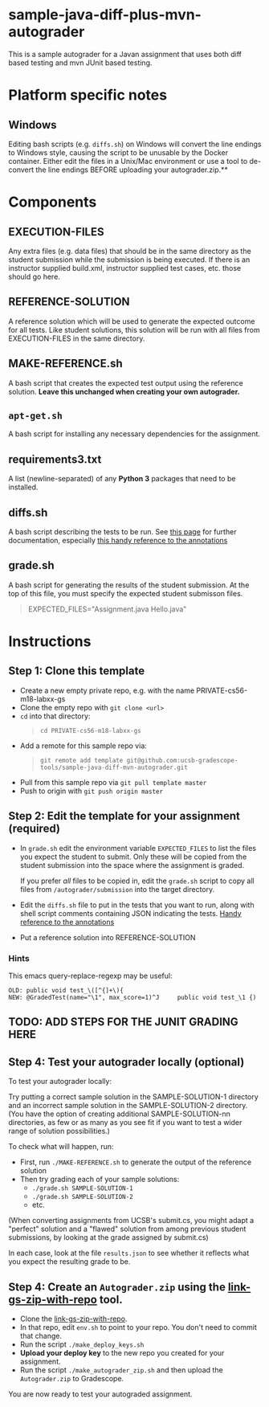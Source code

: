 # sample-java-diff-plus-mvn-autograder

This is a sample autograder for a Javan assignment that uses both diff based testing and mvn JUnit based testing.

# Platform specific notes

## Windows

Editing bash scripts (e.g. `diffs.sh`) on Windows will convert the line endings to Windows style, causing the script to be unusable by the Docker container. Either edit the files in a Unix/Mac environment or use a tool to de-convert the line endings BEFORE uploading your autograder.zip.**

# Components

## EXECUTION-FILES

Any extra files (e.g. data files) that should be in the same directory as the student submission while the submission is being executed.    If there is an instructor supplied build.xml, instructor supplied test cases, etc. those should go here.


## REFERENCE-SOLUTION

A reference solution which will be used to generate the expected outcome for all tests. Like student solutions, this solution will be run with all files from EXECUTION-FILES in the same directory.

## MAKE-REFERENCE<i></i>.sh

A bash script that creates the expected test output using the reference solution. **Leave this unchanged when creating your own autograder.**

## `apt-get.sh`
A bash script for installing any necessary dependencies for the assignment.

## requirements3<i></i>.txt
A list (newline-separated) of any **Python 3** packages that need to be installed.

## diffs<i></i>.sh

A bash script describing the tests to be run. See [this page](https://github.com/ucsb-gradescope-tools/gs-diff-based-testing/blob/master/README.md) for further documentation, especially [this handy reference to the annotations](https://github.com/ucsb-gradescope-tools/gs-diff-based-testing/blob/master/README.md#reference)

## grade<i></i>.sh

A bash script for generating the results of the student submission. At the top of this file, you must specify the expected student submisson files. 

> EXPECTED_FILES="Assignment.java Hello.java"

# Instructions

## Step 1: Clone this template

* Create a new empty private repo, e.g. with the name PRIVATE-cs56-m18-labxx-gs
* Clone the empty repo with `git clone <url>`
*  `cd` into that directory:
   > `cd PRIVATE-cs56-m18-labxx-gs`
* Add a remote for this sample repo via: 
   > `git remote add template git@github.com:ucsb-gradescope-tools/sample-java-diff-mvn-autograder.git`
* Pull from this sample repo via `git pull template master`
* Push to origin with `git push origin master`

## Step 2: Edit the template for your assignment (required)

* In `grade.sh` edit the environment variable `EXPECTED_FILES` to list the files you expect the student to submit.  Only these
   will be copied from the student submission into the space where the assignment is graded.
   
   If you prefer *all* files to be copied in, edit the `grade.sh` script to copy all files from `/autograder/submission` into
   the target directory.
   
* Edit the `diffs.sh` file to put in the tests that you want to run, along with shell script comments
   containing JSON indicating the tests.  [Handy reference to the annotations](https://github.com/ucsb-gradescope-tools/gs-diff-based-testing/blob/master/README.md#reference)

* Put a reference solution into REFERENCE-SOLUTION

### Hints

This emacs query-replace-regexp may be useful:

```
OLD: public void test_\([^{]+\){ 
NEW: @GradedTest(name="\1", max_score=1)^J     public void test_\1 {)
```

## TODO: ADD STEPS FOR THE JUNIT GRADING HERE

## Step 4: Test your autograder locally (optional)

To test your autograder locally:

Try putting a correct sample solution in the SAMPLE-SOLUTION-1 directory and an incorrect sample solution in the SAMPLE-SOLUTION-2 directory.  (You have the option of creating additional SAMPLE-SOLUTION-nn directories, as few or as many as you see fit if you want to test a wider range of solution possibilities.)

To check what will happen, run:
* First, run `./MAKE-REFERENCE.sh` to generate the output of the reference solution
* Then try grading each of your sample solutions:
   * `./grade.sh SAMPLE-SOLUTION-1`
   * `./grade.sh SAMPLE-SOLUTION-2` 
   * etc.

(When converting assignments from UCSB's submit.cs, you might adapt a "perfect" solution and a "flawed" solution from among previous student submissions, by looking at the grade assigned by submit.cs)

In each case, look at the file `results.json` to see whether it reflects what you expect the resulting grade to be.   

## Step 4: Create an `Autograder.zip` using the [link-gs-zip-with-repo](https://github.com/ucsb-gradescope-tools/link-gs-zip-with-repo) tool.
   
* Clone the [link-gs-zip-with-repo](https://github.com/ucsb-gradescope-tools/link-gs-zip-with-repo).
* In that repo, edit `env.sh` to point to your repo.  You don't need to commit that change.
* Run the script `./make_deploy_keys.sh` 
* **Upload your deploy key** to the new repo you created for your assignment.
* Run the script `./make_autograder_zip.sh` and then upload the `Autograder.zip` to Gradescope.

You are now ready to test your autograded assignment.
   

